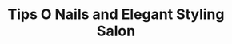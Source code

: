 ---
title: "Tips O Nails and Elegant Styling Salon"
url: /oakland/tips-o-nails-and-elegant-styling-salon/
shop: beauty
---